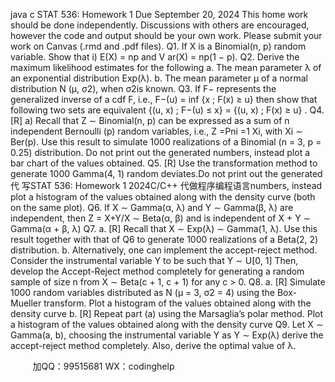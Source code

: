 java c
STAT 536: Homework 1 
Due September 20, 2024 
This home work should be done independently. Discussions with others are encouraged, however the code and output should be your own work. Please submit your work on Canvas (.rmd and .pdf files).
Q1. If X is a Binomial(n, p) random variable. Show that i) E(X) = np and V ar(X) = np(1 − p).
Q2. Derive the maximum likelihood estimates for the following
a. The mean parameter λ of an exponential distribution Exp(λ).
b. The mean parameter µ of a normal distribution N (µ, σ2), when σ2is known.
Q3. If F− represents the generalized inverse of a cdf F, i.e.,
F−(u) = inf {x ; F(x) ≥ u}
then show that following two sets are equivalent
{(u, x) ; F−(u) ≤ x} = {(u, x) ; F(x) ≥ u}	 .
Q4. [R] a) Recall that Z ∼ Binomial(n, p) can be expressed as a sum of n independent Bernoulli (p) random variables, i.e., Z =Pni =1 Xi, with Xi ∼ Ber(p). Use this result to simulate 1000 realizations of a Binomial (n = 3, p = 0.25) distribution. Do not print out the generated numbers, instead plot a bar chart of the values obtained.
Q5. [R] Use the transformation method to generate 1000 Gamma(4, 1) random deviates.Do not print out the generated 代 写STAT 536: Homework 1 2024C/C++
代做程序编程语言numbers, instead plot a histogram of the values obtained along with the density curve (both on the same plot).
Q6. If X ∼ Gamma(α, λ) and Y ∼ Gamma(β, λ) are independent, then Z = X+Y/X ∼ Beta(α, β) and is independent of X + Y ∼ Gamma(α + β, λ)
Q7. 
a. [R] Recall that X ∼ Exp(λ) ∼ Gamma(1, λ). Use this result together with that of Q6 to generate 1000 realizations of a Beta(2, 2) distribution.
b. Alternatively, one can implement the accept-reject method. Consider the instrumental variable Y to be such that Y ∼ U[0, 1] Then, develop the Accept-Reject method completely for generating a random sample of size n from X ∼ Beta(c + 1, c + 1) for any c > 0.
Q8. 
a. [R] Simulate 1000 random variables distributed as N (µ = 3, σ2 = 4) using the Box-Mueller transform. Plot a histogram of the values obtained along with the density curve
b. [R] Repeat part (a) using the Marsaglia’s polar method. Plot a histogram of the values obtained along with the density curve
Q9. Let X ∼ Gamma(a, b), choosing the instrumental variable Y as Y ∼ Exp(λ) derive the accept-reject method completely. Also, derive the optimal value of λ.







         
加QQ：99515681  WX：codinghelp

